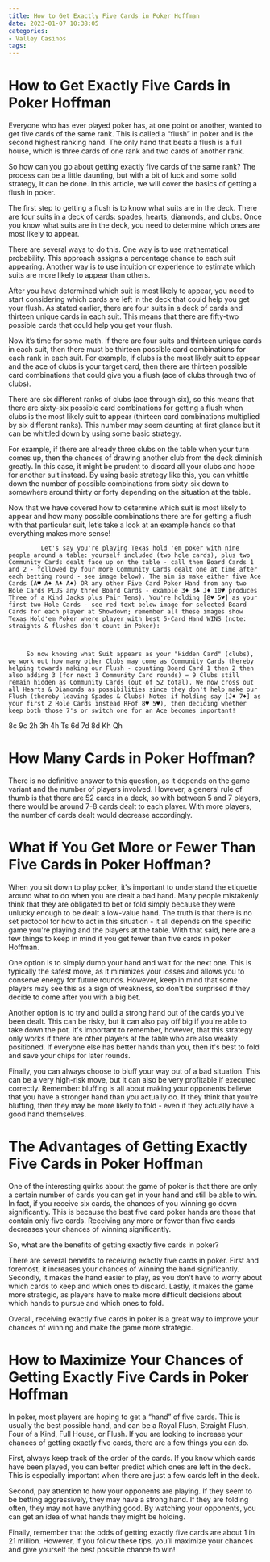 ```yaml
---
title: How to Get Exactly Five Cards in Poker Hoffman
date: 2023-01-07 10:38:05
categories:
- Valley Casinos
tags:
---
```



#  How to Get Exactly Five Cards in Poker Hoffman

Everyone who has ever played poker has, at one point or another, wanted to get five cards of the same rank. This is called a “flush” in poker and is the second highest ranking hand. The only hand that beats a flush is a full house, which is three cards of one rank and two cards of another rank.

So how can you go about getting exactly five cards of the same rank? The process can be a little daunting, but with a bit of luck and some solid strategy, it can be done. In this article, we will cover the basics of getting a flush in poker.

The first step to getting a flush is to know what suits are in the deck. There are four suits in a deck of cards: spades, hearts, diamonds, and clubs. Once you know what suits are in the deck, you need to determine which ones are most likely to appear.

There are several ways to do this. One way is to use mathematical probability. This approach assigns a percentage chance to each suit appearing. Another way is to use intuition or experience to estimate which suits are more likely to appear than others.

After you have determined which suit is most likely to appear, you need to start considering which cards are left in the deck that could help you get your flush. As stated earlier, there are four suits in a deck of cards and thirteen unique cards in each suit. This means that there are fifty-two possible cards that could help you get your flush.

Now it’s time for some math. If there are four suits and thirteen unique cards in each suit, then there must be thirteen possible card combinations for each rank in each suit. For example, if clubs is the most likely suit to appear and the ace of clubs is your target card, then there are thirteen possible card combinations that could give you a flush (ace of clubs through two of clubs).

There are six different ranks of clubs (ace through six), so this means that there are sixty-six possible card combinations for getting a flush when clubs is the most likely suit to appear (thirteen card combinations multiplied by six different ranks). This number may seem daunting at first glance but it can be whittled down by using some basic strategy.

For example, if there are already three clubs on the table when your turn comes up, then the chances of drawing another club from the deck diminish greatly. In this case, it might be prudent to discard all your clubs and hope for another suit instead. By using basic strategy like this, you can whittle down the number of possible combinations from sixty-six down to somewhere around thirty or forty depending on the situation at the table.

Now that we have covered how to determine which suit is most likely to appear and how many possible combinations there are for getting a flush with that particular suit, let’s take a look at an example hands so that everything makes more sense!



		 	 Let's say you're playing Texas hold 'em poker with nine people around a table: yourself included (two hole cards), plus two Community Cards dealt face up on the table - call them Board Cards 1 and 2 - followed by four more Community Cards dealt one at time after each betting round - see image below). The aim is make either five Ace Cards (A♥ A♦ A♣ A♠) OR any other Five Card Poker Hand from any two Hole Cards PLUS any three Board Cards - example 3♦ 3♣ J♦ 10♥ produces Three of a Kind Jacks plus Pair Tens). You're holding [8♥ 5♥] as your first two Hole Cards - see red text below image for selected Board Cards for each player at Showdown; remember all these images show Texas Hold'em Poker where player with best 5-Card Hand WINS (note: straights & flushes don't count in Poker):



	 	 So now knowing what Suit appears as your "Hidden Card" (clubs), we work out how many other Clubs may come as Community Cards thereby helping towards making our Flush - counting Board Card 1 then 2 then also adding 3 (for next 3 Community Card rounds) = 9 Clubs still remain hidden as Community Cards (out of 52 total). We now cross out all Hearts & Diamonds as possibilities since they don't help make our Flush (thereby leaving Spades & Clubs) Note: if holding say [J♦ 7♦] as your first 2 Hole Cards instead RFof 8♥ 5♥), then deciding whether keep both those 7's or switch one for an Ace becomes important!



  8c 9c 2h 3h 4h Ts 6d 7d 8d Kh Qh

#  How Many Cards in Poker Hoffman? 

There is no definitive answer to this question, as it depends on the game variant and the number of players involved. However, a general rule of thumb is that there are 52 cards in a deck, so with between 5 and 7 players, there would be around 7-8 cards dealt to each player. With more players, the number of cards dealt would decrease accordingly.

#  What if You Get More or Fewer Than Five Cards in Poker Hoffman?

When you sit down to play poker, it's important to understand the etiquette around what to do when you are dealt a bad hand. Many people mistakenly think that they are obligated to bet or fold simply because they were unlucky enough to be dealt a low-value hand. The truth is that there is no set protocol for how to act in this situation - it all depends on the specific game you're playing and the players at the table. With that said, here are a few things to keep in mind if you get fewer than five cards in poker Hoffman.

One option is to simply dump your hand and wait for the next one. This is typically the safest move, as it minimizes your losses and allows you to conserve energy for future rounds. However, keep in mind that some players may see this as a sign of weakness, so don't be surprised if they decide to come after you with a big bet.

Another option is to try and build a strong hand out of the cards you've been dealt. This can be risky, but it can also pay off big if you're able to take down the pot. It's important to remember, however, that this strategy only works if there are other players at the table who are also weakly positioned. If everyone else has better hands than you, then it's best to fold and save your chips for later rounds.

Finally, you can always choose to bluff your way out of a bad situation. This can be a very high-risk move, but it can also be very profitable if executed correctly. Remember: bluffing is all about making your opponents believe that you have a stronger hand than you actually do. If they think that you're bluffing, then they may be more likely to fold - even if they actually have a good hand themselves.

#  The Advantages of Getting Exactly Five Cards in Poker Hoffman
One of the interesting quirks about the game of poker is that there are only a certain number of cards you can get in your hand and still be able to win. In fact, if you receive six cards, the chances of you winning go down significantly. 
This is because the best five card poker hands are those that contain only five cards. Receiving any more or fewer than five cards decreases your chances of winning significantly. 

So, what are the benefits of getting exactly five cards in poker? 

There are several benefits to receiving exactly five cards in poker. First and foremost, it increases your chances of winning the hand significantly. Secondly, it makes the hand easier to play, as you don’t have to worry about which cards to keep and which ones to discard. Lastly, it makes the game more strategic, as players have to make more difficult decisions about which hands to pursue and which ones to fold. 

Overall, receiving exactly five cards in poker is a great way to improve your chances of winning and make the game more strategic.

#  How to Maximize Your Chances of Getting Exactly Five Cards in Poker Hoffman

In poker, most players are hoping to get a “hand” of five cards. This is usually the best possible hand, and can be a Royal Flush, Straight Flush, Four of a Kind, Full House, or Flush. If you are looking to increase your chances of getting exactly five cards, there are a few things you can do.

First, always keep track of the order of the cards. If you know which cards have been played, you can better predict which ones are left in the deck. This is especially important when there are just a few cards left in the deck.

Second, pay attention to how your opponents are playing. If they seem to be betting aggressively, they may have a strong hand. If they are folding often, they may not have anything good. By watching your opponents, you can get an idea of what hands they might be holding.

Finally, remember that the odds of getting exactly five cards are about 1 in 21 million. However, if you follow these tips, you’ll maximize your chances and give yourself the best possible chance to win!
